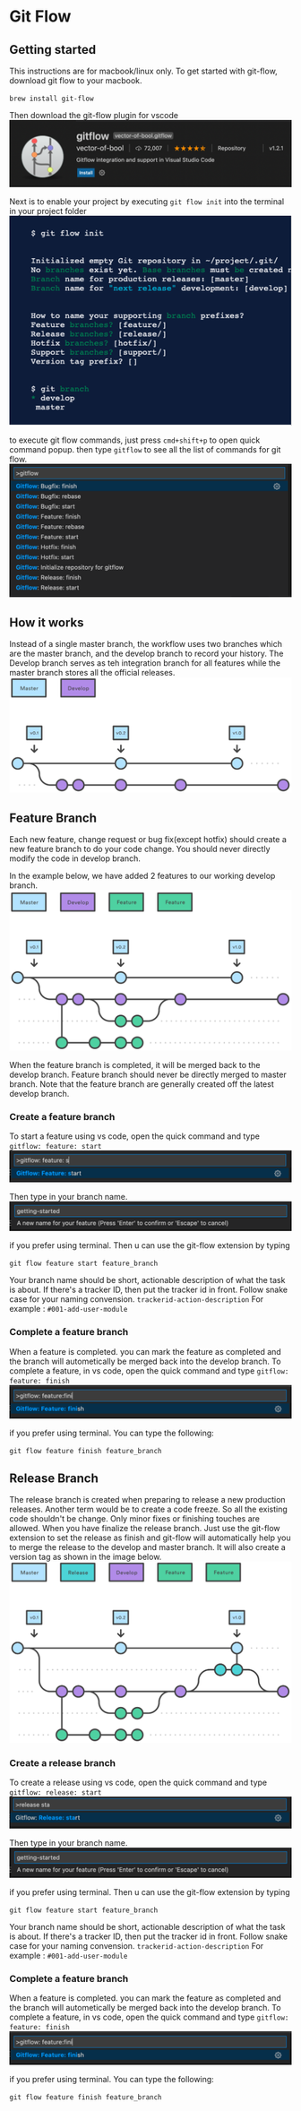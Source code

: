 # Git Flow 
## Getting started
This instructions are for macbook/linux only. To get started with git-flow, download git flow to your macbook.

`brew install git-flow`

Then download the git-flow plugin for vscode
![](image/gitflow-plugin.png)

Next is to enable your project by executing `git flow init` into the terminal in your project
folder
![](image/git-flow-init.png)

to execute git flow commands, just press `cmd+shift+p` to open quick command popup. then type
`gitflow` to see all the list of commands for git flow.
![](image/git-flow-command.png)

## How it works
Instead of a single master branch, the workflow uses two branches which are the master branch, 
and the develop branch to record your history. The Develop branch serves as teh integration 
branch for all features while the master branch stores all the official releases.
![](image/master-develop.svg)

## Feature Branch
Each new feature, change request or bug fix(except hotfix) should create a new feature branch
to do your code change. You should never directly modify the code in develop branch.

In the example below, we have added 2 features to our working develop branch.
![](image/git-flow-feature.svg)

When the feature branch is completed, it will be merged back to the develop branch. 
Feature branch should never be directly merged to master branch. Note that the feature
branch are generally created off the latest develop branch.

### Create a feature branch
To start a feature using vs code, open the quick command and type `gitflow: feature: start`
![](image/feature-start.png)

Then type in your branch name.
![](image/feature-start-title.png)

if you prefer using terminal. Then u can use the git-flow extension by typing

`git flow feature start feature_branch`

Your branch name should be short, actionable description of
what the task is about. If there's a tracker ID, then put the tracker id in front. 
Follow snake case for your naming convension. `trackerid-action-description`
For example : `#001-add-user-module`

### Complete a feature branch
When a feature is completed. you can mark the feature as completed and the branch will
autometically be merged back into the develop branch. To complete a feature, in vs code,
open the quick command and type `gitflow: feature: finish`
![](image/feature-finish.png)

if you prefer using terminal. You can type the following:

`git flow feature finish feature_branch`

## Release Branch
The release branch is created when preparing to release a new production releases.
Another term would be to create a code freeze. So all the existing code shouldn't be change.
Only minor fixes or finishing touches are allowed. When you have finalize the release branch.
Just use the git-flow extension to set the release as finish and git-flow will automatically
help you to merge the release to the develop and master branch. It will also create a version 
tag as shown in the image below.
![](image/git-flow-release.svg)

### Create a release branch
To create a release using vs code, open the quick command and type `gitflow: release: start`
![](image/release-start.png)

Then type in your branch name.
![](image/feature-start-title.png)

if you prefer using terminal. Then u can use the git-flow extension by typing

`git flow feature start feature_branch`

Your branch name should be short, actionable description of
what the task is about. If there's a tracker ID, then put the tracker id in front.
Follow snake case for your naming convension. `trackerid-action-description`
For example : `#001-add-user-module`

### Complete a feature branch
When a feature is completed. you can mark the feature as completed and the branch will
autometically be merged back into the develop branch. To complete a feature, in vs code,
open the quick command and type `gitflow: feature: finish`
![](image/feature-finish.png)

if you prefer using terminal. You can type the following:

`git flow feature finish feature_branch`
